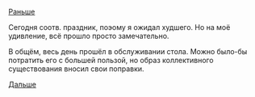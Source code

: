 [Раньше](2019.03.07.md)

Сегодня соотв. праздник, поэому я ожидал худшего. Но на моё удивление, всё прошло просто замечательно.

В общём, весь день прошёл в обслуживании стола. Можно было-бы потратить его с большей пользой, но образ коллективного существования вносил свои поправки.

 [Дальше](2019.03.09.md)